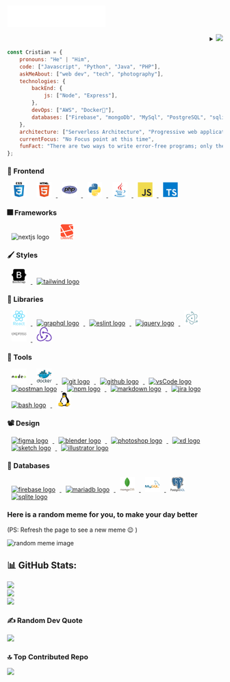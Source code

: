 <img src="Images/svg/header_es.svg"></img>


<details align="right">
 <summary><img src="https://img.icons8.com/color/48/google-translate.png" height="30"></summary>  
 <table align="right">
  <tr><td><a href="README.md"><img src="Images/colombia.png" height="13"> Español </a></td></tr>
  <tr><td><a href="README_fr.md"><img src="Images/usa.png" height="13">   Ingles </a></td></tr>
 </table>
</details>



```javascript
const Cristian = {
    pronouns: "He" | "Him",
    code: ["Javascript", "Python", "Java", "PHP"],
    askMeAbout: ["web dev", "tech", "photography"],
    technologies: {
        backEnd: {
            js: ["Node", "Express"],
        },
        devOps: ["AWS", "Docker🐳"],
        databases: ["Firebase", "mongoDb", "MySql", "PostgreSQL", "sqlite"],
    },
    architecture: ["Serverless Architecture", "Progressive web applications", "Single page applications"],
    currentFocus: "No Focus point at this time",
    funFact: "There are two ways to write error-free programs; only the third one works"
};
```


###

### :rocket: Frontend

<tr valign="top" width="33%>
  <td valign="top" width="33%>
    <a href="https://www.w3schools.com/css/" target="_blank" rel="noreferrer">
      <img src="https://raw.githubusercontent.com/devicons/devicon/master/icons/css3/css3-original-wordmark.svg" alt="css3 logo" width="35" height="35" hspace="10" />
    </a>
  </td>
  <td>
    <a href="https://www.w3.org/html/" target="_blank" rel="noreferrer">
      <img src="https://raw.githubusercontent.com/devicons/devicon/master/icons/html5/html5-original-wordmark.svg" alt="html5 logo" width="35" height="35" hspace="10" />
    </a>
  </td>
  <td>
    <a href="https://www.php.net" target="_blank" rel="noreferrer">
      <img src="https://raw.githubusercontent.com/devicons/devicon/master/icons/php/php-original.svg" alt="php logo" width="35" height="35" hspace="10" />
    </a>
  </td>
  <td>
    <a href="https://www.python.org" target="_blank" rel="noreferrer">
      <img src="https://raw.githubusercontent.com/devicons/devicon/master/icons/python/python-original.svg" alt="python logo" width="35" height="35" hspace="10" />
    </a>
  </td>
  <td>
    <a href="https://www.java.com" target="_blank" rel="noreferrer">
      <img src="https://raw.githubusercontent.com/devicons/devicon/master/icons/java/java-original.svg" alt="java logo" width="35" height="35" hspace="10" />
    </a>
  </td>
  <td>
    <a href="https://developer.mozilla.org/en-US/docs/Web/JavaScript" target="_blank" rel="noreferrer">
      <img src="https://raw.githubusercontent.com/devicons/devicon/master/icons/javascript/javascript-original.svg" alt="javascript logo" width="35" height="35" hspace="10" />
    </a>
  </td>
  <td>
    <a href="https://www.typescriptlang.org/" target="_blank" rel="noreferrer">
      <img src="https://raw.githubusercontent.com/devicons/devicon/master/icons/typescript/typescript-original.svg" alt="typescript logo" width="35" height="35" hspace="10" />
    </a>
  </td>
</tr>

### 🎆 Frameworks

<tr valign="top" width="33%>
  <td>
    <a href="https://nextjs.org/" target="_blank" rel="noreferrer">
      <img src="https://cdn.jsdelivr.net/gh/devicons/devicon/icons/nextjs/nextjs-original.svg" alt="nextjs logo" width="35" height="35" hspace="10" />
    </a>
  </td>
  <td>
    <a href="https://laravel.com/" target="_blank" rel="noreferrer">
      <img src="https://raw.githubusercontent.com/devicons/devicon/master/icons/laravel/laravel-plain-wordmark.svg" alt="laravel logo" width="35" height="35" hspace="10" />
    </a>
  </td>
</tr>

### 🖌️ Styles

<tr>
  <td>
    <a href="https://getbootstrap.com" target="_blank" rel="noreferrer">
      <img src="https://raw.githubusercontent.com/devicons/devicon/master/icons/bootstrap/bootstrap-plain-wordmark.svg" alt="bootstrap logo" width="35" height="35" hspace="10" />
    </a>
  </td>
  <td>
    <a href="https://tailwindcss.com/" target="_blank" rel="noreferrer">
      <img src="https://profilinator.rishav.dev/skills-assets/tailwindcss.svg" alt="tailwind logo" width="35" height="35" hspace="10" />
    </a>
  </td>
</tr>

### 📖 Libraries

<tr>
  <td>
    <a href="https://reactjs.org/" target="_blank" rel="noreferrer">
      <img src="https://raw.githubusercontent.com/devicons/devicon/master/icons/react/react-original-wordmark.svg" alt="react logo" width="35" height="35" hspace="10" />
    </a>
  </td>
  <td>
    <a href="https://graphql.org" target="_blank" rel="noreferrer">
      <img src="https://www.vectorlogo.zone/logos/graphql/graphql-icon.svg" alt="graphql logo" width="35" height="35" hspace="10" />
    </a>
  </td>
  <td>
    <a href="https://eslint.org/" target="_blank" rel="noreferrer">
      <img src="https://cdn.jsdelivr.net/gh/devicons/devicon/icons/eslint/eslint-original.svg" alt="eslint logo" width="35" height="35" hspace="10" />
    </a>
  </td>
  <td>
    <a href="https://jquery.com/" target="_blank" rel="noreferrer">
      <img src="https://cdn.jsdelivr.net/gh/devicons/devicon/icons/jquery/jquery-original.svg" alt="jquery logo" width="35" height="35" hspace="10" />
    </a>
  </td>
  <td>
    <a href="https://www.electronjs.org" target="_blank" rel="noreferrer">
      <img src="https://raw.githubusercontent.com/devicons/devicon/master/icons/electron/electron-original.svg" alt="electron logo" width="35" height="35" hspace="10" />
    </a>
  </td>
  <td>
    <a href="https://expressjs.com" target="_blank" rel="noreferrer">
      <img src="https://raw.githubusercontent.com/devicons/devicon/master/icons/express/express-original-wordmark.svg" alt="express logo" width="35" height="35" hspace="10" />
    </a>
  </td>
  <td>
    <a href="https://redux.js.org" target="_blank" rel="noreferrer">
      <img src="https://raw.githubusercontent.com/devicons/devicon/master/icons/redux/redux-original.svg" alt="redux logo" width="35" height="35" hspace="10" />
    </a>
  </td>
</tr>

### 🧰 Tools

<tr>
  <td>
    <a href="https://nodejs.org" target="_blank" rel="noreferrer">
      <img src="https://raw.githubusercontent.com/devicons/devicon/master/icons/nodejs/nodejs-original-wordmark.svg" alt="nodejs logo" width="35" height="35" hspace="10" />
    </a>
  </td>
  <td>
    <a href="https://www.docker.com/" target="_blank" rel="noreferrer">
      <img src="https://raw.githubusercontent.com/devicons/devicon/master/icons/docker/docker-original-wordmark.svg" alt="docker logo" width="35" height="35" hspace="10" />
    </a>
  </td>
  <td>
    <a href="https://git-scm.com/" target="_blank" rel="noreferrer">
      <img src="https://www.vectorlogo.zone/logos/git-scm/git-scm-icon.svg" alt="git logo" width="35" height="35" hspace="10" />
    </a>
  </td>
  <td>
    <a href="https://github.com/" target="_blank" rel="noreferrer">
      <img src="https://cdn.jsdelivr.net/gh/devicons/devicon/icons/github/github-original.svg" alt="github logo" width="35" height="35" hspace="10" />
    </a>
  </td>
  <td>
    <a href="https://code.visualstudio.com/" target="_blank" rel="noreferrer">
      <img src="https://cdn.jsdelivr.net/gh/devicons/devicon/icons/vscode/vscode-original.svg" alt="vsCode logo" width="35" height="35" hspace="10" />
    </a>
  </td>
  <td>
    <a href="https://postman.com" target="_blank" rel="noreferrer">
      <img src="https://www.vectorlogo.zone/logos/getpostman/getpostman-icon.svg" alt="postman logo" width="35" height="35" hspace="10" />
    </a>
  </td>
  <td>
    <a href="https://www.npmjs.com/" target="_blank" rel="noreferrer">
      <img src="https://cdn.jsdelivr.net/gh/devicons/devicon/icons/npm/npm-original-wordmark.svg" alt="npm logo" width="35" height="35" hspace="10" />
    </a>
  </td>
  <td>
    <a href="https://es.wikipedia.org/wiki/Markdown" target="_blank" rel="noreferrer">
      <img src="https://cdn.jsdelivr.net/gh/devicons/devicon/icons/markdown/markdown-original.svg" alt="markdown logo" width="35" height="35" hspace="10" />
    </a>
  </td>
  <td>
    <a href="https://www.atlassian.com/es/software/jira" target="_blank" rel="noreferrer">
      <img src="https://cdn.jsdelivr.net/gh/devicons/devicon/icons/jira/jira-original.svg" alt="jira logo" width="35" height="35" hspace="10" />
    </a>
  </td>
  <td>
    <a href="https://www.gnu.org/software/bash/" target="_blank" rel="noreferrer">
      <img src="https://www.vectorlogo.zone/logos/gnu_bash/gnu_bash-icon.svg" alt="bash logo" width="35" height="35" hspace="10" />
    </a>
  </td>
  <td>
    <a href="https://www.linux.org/" target="_blank" rel="noreferrer">
      <img src="https://raw.githubusercontent.com/devicons/devicon/master/icons/linux/linux-original.svg" alt="linux logo" width="35" height="35" hspace="10" />
    </a>
  </td>
</tr>

### 📽️ Design

<tr>
  <td>
    <a href="https://www.figma.com/" target="_blank" rel="noreferrer">
      <img src="https://www.vectorlogo.zone/logos/figma/figma-icon.svg" alt="figma logo" width="35" height="35" hspace="10" />
    </a>
  </td>
  <td>
    <a href="https://www.blender.org/" target="_blank" rel="noreferrer">
      <img src="https://cdn.jsdelivr.net/gh/devicons/devicon/icons/blender/blender-original.svg" alt="blender logo" width="35" height="35" hspace="10" />
    </a>
  </td>
  <td>
    <a href="https://www.photoshop.com/en" target="_blank" rel="noreferrer">
      <img src="https://www.adobe.com/content/dam/acom/one-console/icons_rebrand/ps_appicon.svg" alt="photoshop logo" width="35" height="35" hspace="10" />
    </a>
  </td>
  <td>
    <a href="https://www.adobe.com/products/xd.html" target="_blank" rel="noreferrer">
      <img src="https://cdn.worldvectorlogo.com/logos/adobe-xd.svg" alt="xd logo" width="35" height="35" hspace="10" />
    </a>
  </td>
  <td>
    <a href="https://www.sketch.com/" target="_blank" rel="noreferrer">
      <img src="https://www.vectorlogo.zone/logos/sketchapp/sketchapp-icon.svg" alt="sketch logo" width="35" height="35" hspace="10" />
    </a>
  </td>
  <td>
    <a href="https://www.adobe.com/in/products/illustrator.html" target="_blank" rel="noreferrer">
      <img src="https://www.vectorlogo.zone/logos/adobe_illustrator/adobe_illustrator-icon.svg" alt="illustrator logo" width="35" height="35" hspace="10" />
    </a>
  </td>
</tr>

### 🏬 Databases

<tr>
  <td>
    <a href="https://firebase.google.com/" target="_blank" rel="noreferrer">
      <img src="https://www.vectorlogo.zone/logos/firebase/firebase-icon.svg" alt="firebase logo" width="35" height="35" hspace="10" />
    </a>
  </td>
  <td>
    <a href="https://mariadb.org/" target="_blank" rel="noreferrer">
      <img src="https://www.vectorlogo.zone/logos/mariadb/mariadb-icon.svg" alt="mariadb logo" width="35" height="35" hspace="10" />
    </a>
  </td>
  <td>
    <a href="https://www.mongodb.com/" target="_blank" rel="noreferrer">
      <img src="https://raw.githubusercontent.com/devicons/devicon/master/icons/mongodb/mongodb-original-wordmark.svg" alt="mongodb logo" width="35" height="35" hspace="10" />
    </a>
  </td>
  <td>
    <a href="https://www.mysql.com/" target="_blank" rel="noreferrer">
      <img src="https://raw.githubusercontent.com/devicons/devicon/master/icons/mysql/mysql-original-wordmark.svg" alt="mysql logo" width="35" height="35" hspace="10" />
    </a>
  </td>
  <td>
    <a href="https://www.postgresql.org" target="_blank" rel="noreferrer">
      <img src="https://raw.githubusercontent.com/devicons/devicon/master/icons/postgresql/postgresql-original-wordmark.svg" alt="postgresql logo" width="35" height="35" hspace="10" />
    </a>
  </td>
  <td>
    <a href="https://www.sqlite.org/" target="_blank" rel="noreferrer">
      <img src="https://www.vectorlogo.zone/logos/sqlite/sqlite-icon.svg" alt="sqlite logo" width="35" height="35" hspace="10" />
    </a>
  </td>
</tr>

### Here is a random meme for you, to make your day better
(PS: Refresh the page to see a new meme :wink: )

<img src='https://web-production-4cea.up.railway.app/' title="Meme" alt="random meme image" height="400">

## 📊 GitHub Stats:
  ![](https://github-readme-stats.vercel.app/api?username=Cristian1503V&theme=dark&hide_border=false&include_all_commits=false&count_private=true)<br/>
  ![](https://github-readme-streak-stats.herokuapp.com/?user=Cristian1503V&theme=dark&hide_border=false)<br/>
  ![](https://github-readme-stats.vercel.app/api/top-langs/?username=Cristian1503V&theme=dark&hide_border=false&include_all_commits=false&count_private=true&layout=compact)


### ✍️ Random Dev Quote
![](https://quotes-github-readme.vercel.app/api?type=vetical&theme=dark)

### 🔝 Top Contributed Repo
![](https://github-contributor-stats.vercel.app/api?username=Cristian1503V&limit=5&theme=dark&combine_all_yearly_contributions=true)

<!-- Proudly created with GPRM ( https://gprm.itsvg.in ) -->

